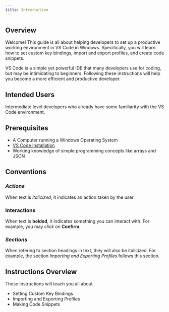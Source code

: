 ```yaml
---
title: Introduction
---
```


## Overview
Welcome! This guide is all about helping developers to set up a productive working environment in VS Code in Windows. Specifically, you will learn how to set custom key bindings, import and export profiles, and create code snippets.

VS Code is a simple yet powerful IDE that many developers use for coding, but may be intimidating to beginners. Following these instructions will help you become a more efficient and productive developer.

## Intended Users
Intermediate level developers who already have some familiarity with the VS Code environment.

## Prerequisites
* A Computer running a Windows Operating System
* [VS Code Installation](https://code.visualstudio.com/download)
* Working knowledge of simple programming concepts like arrays and JSON

## Conventions
### *Actions*
When text is *italicized*, it indicates an action taken by the user.
### **Interactions**
When text is **bolded**, it indicates something you can interact with. For example, you may *click* on **Confirm**.
### *Sections*
When refering to section headings in text, they will also be italicized. For example, the section *Importing and Exporting Profiles* follows this section. 

## Instructions Overview
These instructions will teach you all about  
* Setting Custom Key Bindings
* Importing and Exporting Profiles
* Making Code Snippets
